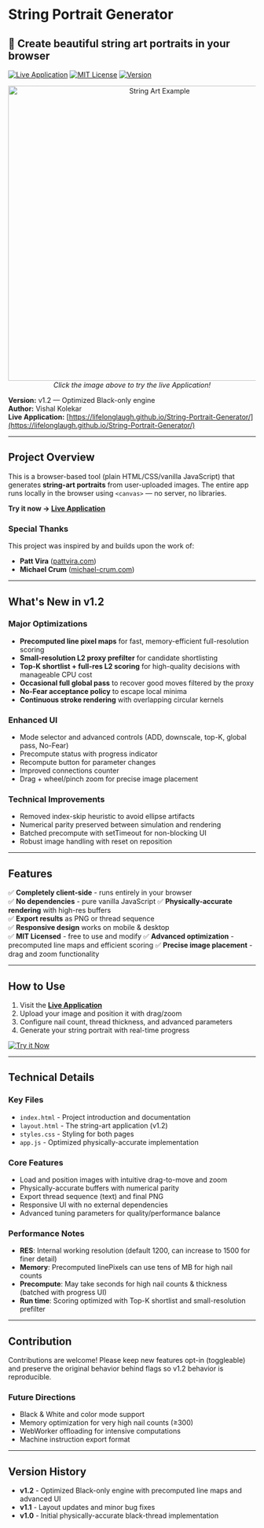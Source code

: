 # String Portrait Generator
## 🎨 Create beautiful string art portraits in your browser

[![Live Application](https://img.shields.io/badge/demo-live-success?style=for-the-badge&logo=github)](https://lifelonglaugh.github.io/String-Portrait-Generator/)
[![MIT License](https://img.shields.io/badge/license-MIT-blue?style=for-the-badge)](LICENSE)
[![Version](https://img.shields.io/badge/version-1.2-blue?style=for-the-badge)](https://github.com/LifeLongLaugh/String-Portrait-Generator)

<div align="center">
	<a href="https://lifelonglaugh.github.io/String-Portrait-Generator/">
		<img src="https://placehold.co/600x400/1a1a2e/ffffff?text=String+Portrait+Application" alt="String Art Example" width="600">
	</a>
	<br>
	<em>Click the image above to try the live Application!</em>
</div>

**Version:** v1.2 — Optimized Black-only engine  
**Author:** Vishal Kolekar	
**Live Application:** [https://lifelonglaugh.github.io/String-Portrait-Generator/](https://lifelonglaugh.github.io/String-Portrait-Generator/)

---

## Project Overview

This is a browser-based tool (plain HTML/CSS/vanilla JavaScript) that generates **string-art portraits** from user-uploaded images. The entire app runs locally in the browser using `<canvas>` — no server, no libraries.

**Try it now → [Live Application](https://lifelonglaugh.github.io/String-Portrait-Generator/)**

### Special Thanks
This project was inspired by and builds upon the work of:
- **Patt Vira** ([pattvira.com](https://pattvira.com/coding-tutorials/v/string-art))
- **Michael Crum** ([michael-crum.com](https://michael-crum.com/string_art_generator))

---

## What's New in v1.2

### Major Optimizations
- **Precomputed line pixel maps** for fast, memory-efficient full-resolution scoring
- **Small-resolution L2 proxy prefilter** for candidate shortlisting
- **Top-K shortlist + full-res L2 scoring** for high-quality decisions with manageable CPU cost
- **Occasional full global pass** to recover good moves filtered by the proxy
- **No-Fear acceptance policy** to escape local minima
- **Continuous stroke rendering** with overlapping circular kernels

### Enhanced UI
- Mode selector and advanced controls (ADD, downscale, top-K, global pass, No-Fear)
- Precompute status with progress indicator
- Recompute button for parameter changes
- Improved connections counter
- Drag + wheel/pinch zoom for precise image placement

### Technical Improvements
- Removed index-skip heuristic to avoid ellipse artifacts
- Numerical parity preserved between simulation and rendering
- Batched precompute with setTimeout for non-blocking UI
- Robust image handling with reset on reposition

---

## Features

✅ **Completely client-side** - runs entirely in your browser	
✅ **No dependencies** - pure vanilla JavaScript	
✅ **Physically-accurate rendering** with high-res buffers	
✅ **Export results** as PNG or thread sequence	
✅ **Responsive design** works on mobile & desktop	
✅ **MIT Licensed** - free to use and modify
✅ **Advanced optimization** - precomputed line maps and efficient scoring
✅ **Precise image placement** - drag and zoom functionality

---

## How to Use

1. Visit the **[Live Application](https://lifelonglaugh.github.io/String-Portrait-Generator/)**
2. Upload your image and position it with drag/zoom
3. Configure nail count, thread thickness, and advanced parameters
4. Generate your string portrait with real-time progress

[![Try it Now](https://img.shields.io/badge/-Try%20v1.2%20Now!-success?style=for-the-badge)](https://lifelonglaugh.github.io/String-Portrait-Generator/)

---

## Technical Details

### Key Files
- `index.html` - Project introduction and documentation
- `layout.html` - The string-art application (v1.2)
- `styles.css` - Styling for both pages
- `app.js` - Optimized physically-accurate implementation

### Core Features
- Load and position images with intuitive drag-to-move and zoom
- Physically-accurate buffers with numerical parity
- Export thread sequence (text) and final PNG
- Responsive UI with no external dependencies
- Advanced tuning parameters for quality/performance balance

### Performance Notes
- **RES**: Internal working resolution (default 1200, can increase to 1500 for finer detail)
- **Memory**: Precomputed linePixels can use tens of MB for high nail counts
- **Precompute**: May take seconds for high nail counts & thickness (batched with progress UI)
- **Run time**: Scoring optimized with Top-K shortlist and small-resolution prefilter

---

## Contribution

Contributions are welcome! Please keep new features opt-in (toggleable) and preserve the original behavior behind flags so v1.2 behavior is reproducible.

### Future Directions
- Black & White and color mode support
- Memory optimization for very high nail counts (≥300)
- WebWorker offloading for intensive computations
- Machine instruction export format

---

## Version History

- **v1.2** - Optimized Black-only engine with precomputed line maps and advanced UI
- **v1.1** - Layout updates and minor bug fixes
- **v1.0** - Initial physically-accurate black-thread implementation